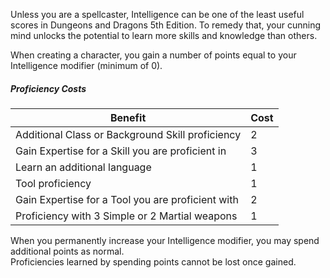 Unless you are a spellcaster, Intelligence can be one of the least useful scores in Dungeons and Dragons 5th Edition. To remedy that, your cunning mind unlocks the potential to learn more skills and knowledge than others.

When creating a character, you gain a number of points equal to your Intelligence modifier (minimum of 0).

##### Proficiency Costs
|Benefit|Cost|
|---|---|
|Additional Class or Background Skill proficiency|2|
|Gain Expertise for a Skill you are proficient in|3|
|Learn an additional language|1|
|Tool proficiency|1|
|Gain Expertise for a Tool you are proficient with|2|
|Proficiency with 3 Simple or 2 Martial weapons|1|

When you permanently increase your Intelligence modifier, you may spend additional points as normal.  
Proficiencies learned by spending points cannot be lost once gained.